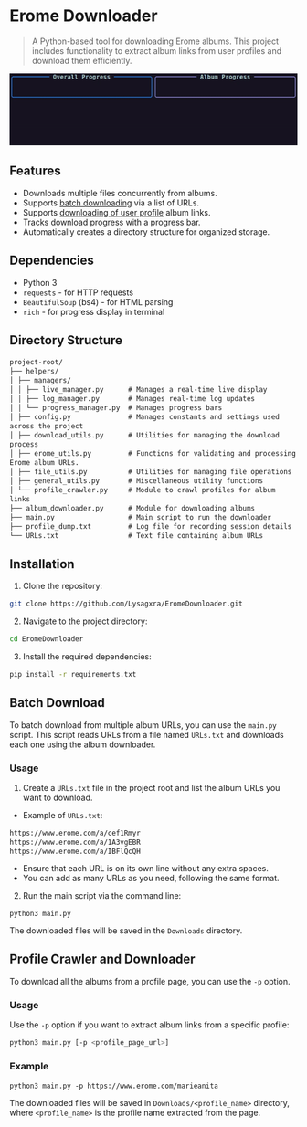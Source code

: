# Erome Downloader

> A Python-based tool for downloading Erome albums. This project includes functionality to extract album links from user profiles and download them efficiently.

![Demo](https://github.com/Lysagxra/EromeDownloader/blob/f272207ad92373e2a7b48c12a2c093cf7ae175aa/misc/DemoV2.gif)

## Features

- Downloads multiple files concurrently from albums.
- Supports [batch downloading](https://github.com/Lysagxra/EromeDownloader?tab=readme-ov-file#batch-download) via a list of URLs.
- Supports [downloading of user profile](https://github.com/Lysagxra/EromeDownloader?tab=readme-ov-file#profile-crawler-and-downloader) album links.
- Tracks download progress with a progress bar.
- Automatically creates a directory structure for organized storage.

## Dependencies

- Python 3
- `requests` - for HTTP requests
- `BeautifulSoup` (bs4) - for HTML parsing
- `rich` - for progress display in terminal

## Directory Structure

```
project-root/
├── helpers/
│ ├── managers/
│ │ ├── live_manager.py      # Manages a real-time live display
│ │ ├── log_manager.py       # Manages real-time log updates
│ │ └── progress_manager.py  # Manages progress bars
│ ├── config.py              # Manages constants and settings used across the project
│ ├── download_utils.py      # Utilities for managing the download process
│ ├── erome_utils.py         # Functions for validating and processing Erome album URLs.
│ ├── file_utils.py          # Utilities for managing file operations
│ ├── general_utils.py       # Miscellaneous utility functions
│ └── profile_crawler.py     # Module to crawl profiles for album links
├── album_downloader.py      # Module for downloading albums
├── main.py                  # Main script to run the downloader
├── profile_dump.txt         # Log file for recording session details
└── URLs.txt                 # Text file containing album URLs
```

## Installation

1. Clone the repository:

```bash
git clone https://github.com/Lysagxra/EromeDownloader.git
```

2. Navigate to the project directory:

```bash
cd EromeDownloader
```

3. Install the required dependencies:

```bash
pip install -r requirements.txt
```

## Batch Download

To batch download from multiple album URLs, you can use the `main.py` script. This script reads URLs from a file named `URLs.txt` and downloads each one using the album downloader.

### Usage

1. Create a `URLs.txt` file in the project root and list the album URLs you want to download.

- Example of `URLs.txt`:

```
https://www.erome.com/a/cef1Rmyr
https://www.erome.com/a/1A3vgEBR
https://www.erome.com/a/IBFlQcQH
```

- Ensure that each URL is on its own line without any extra spaces.
- You can add as many URLs as you need, following the same format.

2. Run the main script via the command line:

```
python3 main.py
```

The downloaded files will be saved in the `Downloads` directory.

## Profile Crawler and Downloader

To download all the albums from a profile page, you can use the `-p` option.

### Usage

Use the `-p` option if you want to extract album links from a specific profile:

```bash
python3 main.py [-p <profile_page_url>]
```

### Example

```
python3 main.py -p https://www.erome.com/marieanita
```

The downloaded files will be saved in `Downloads/<profile_name>` directory, where `<profile_name>` is the profile name extracted from the page.
